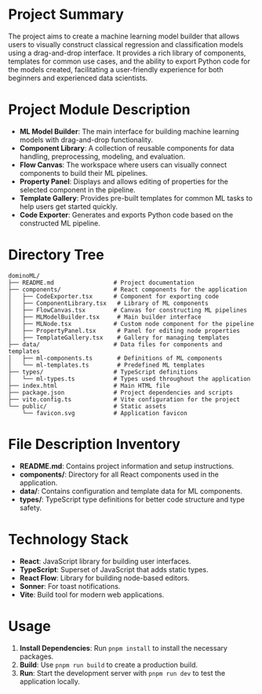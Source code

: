 # Project Summary
The project aims to create a machine learning model builder that allows users to visually construct classical regression and classification models using a drag-and-drop interface. It provides a rich library of components, templates for common use cases, and the ability to export Python code for the models created, facilitating a user-friendly experience for both beginners and experienced data scientists.

# Project Module Description
- **ML Model Builder**: The main interface for building machine learning models with drag-and-drop functionality.
- **Component Library**: A collection of reusable components for data handling, preprocessing, modeling, and evaluation.
- **Flow Canvas**: The workspace where users can visually connect components to build their ML pipelines.
- **Property Panel**: Displays and allows editing of properties for the selected component in the pipeline.
- **Template Gallery**: Provides pre-built templates for common ML tasks to help users get started quickly.
- **Code Exporter**: Generates and exports Python code based on the constructed ML pipeline.

# Directory Tree
```
dominoML/
├── README.md                 # Project documentation
├── components/               # React components for the application
│   ├── CodeExporter.tsx      # Component for exporting code
│   ├── ComponentLibrary.tsx   # Library of ML components
│   ├── FlowCanvas.tsx        # Canvas for constructing ML pipelines
│   ├── MLModelBuilder.tsx     # Main builder interface
│   ├── MLNode.tsx            # Custom node component for the pipeline
│   ├── PropertyPanel.tsx      # Panel for editing node properties
│   ├── TemplateGallery.tsx    # Gallery for managing templates
├── data/                     # Data files for components and templates
│   ├── ml-components.ts       # Definitions of ML components
│   └── ml-templates.ts        # Predefined ML templates
├── types/                    # TypeScript definitions
│   └── ml-types.ts           # Types used throughout the application
├── index.html                # Main HTML file
├── package.json              # Project dependencies and scripts
├── vite.config.ts            # Vite configuration for the project
└── public/                   # Static assets
    └── favicon.svg           # Application favicon
```

# File Description Inventory
- **README.md**: Contains project information and setup instructions.
- **components/**: Directory for all React components used in the application.
- **data/**: Contains configuration and template data for ML components.
- **types/**: TypeScript type definitions for better code structure and type safety.

# Technology Stack
- **React**: JavaScript library for building user interfaces.
- **TypeScript**: Superset of JavaScript that adds static types.
- **React Flow**: Library for building node-based editors.
- **Sonner**: For toast notifications.
- **Vite**: Build tool for modern web applications.

# Usage
1. **Install Dependencies**: Run `pnpm install` to install the necessary packages.
2. **Build**: Use `pnpm run build` to create a production build.
3. **Run**: Start the development server with `pnpm run dev` to test the application locally.
